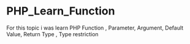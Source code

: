 # PHP_Learn_Function
For this topic i was learn PHP Function , Parameter, Argument, Default Value, Return Type , Type restriction
